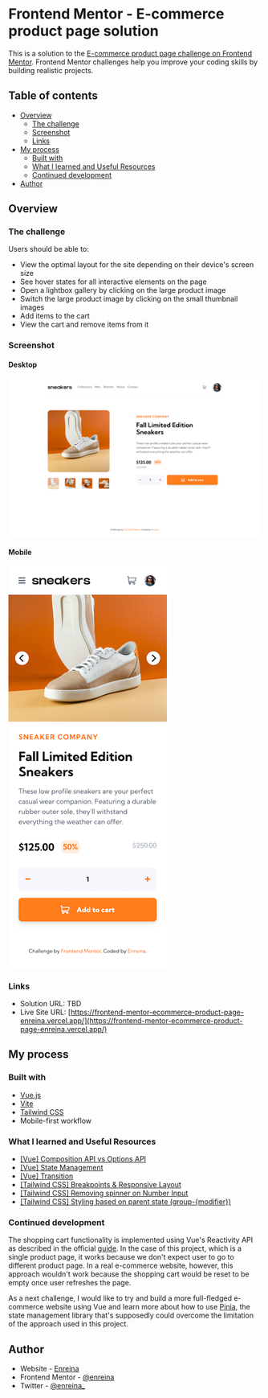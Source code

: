 # Frontend Mentor - E-commerce product page solution

This is a solution to the [E-commerce product page challenge on Frontend Mentor](https://www.frontendmentor.io/challenges/ecommerce-product-page-UPsZ9MJp6). Frontend Mentor challenges help you improve your coding skills by building realistic projects.

## Table of contents

- [Overview](#overview)
  - [The challenge](#the-challenge)
  - [Screenshot](#screenshot)
  - [Links](#links)
- [My process](#my-process)
  - [Built with](#built-with)
  - [What I learned and Useful Resources](#what-i-learned-and-useful-resources)
  - [Continued development](#continued-development)
- [Author](#author)

## Overview

### The challenge

Users should be able to:

- View the optimal layout for the site depending on their device's screen size
- See hover states for all interactive elements on the page
- Open a lightbox gallery by clicking on the large product image
- Switch the large product image by clicking on the small thumbnail images
- Add items to the cart
- View the cart and remove items from it

### Screenshot

#### Desktop

![](./screenshot-desktop.png)

#### Mobile

![](./screenshot-mobile.png)

### Links

- Solution URL: TBD
- Live Site URL: [https://frontend-mentor-ecommerce-product-page-enreina.vercel.app/](https://frontend-mentor-ecommerce-product-page-enreina.vercel.app/)

## My process

### Built with

- [Vue.js](https://vuejs.org/)
- [Vite](https://vitejs.dev/)
- [Tailwind CSS](https://tailwindcss.com/)
- Mobile-first workflow

### What I learned and Useful Resources

- [[Vue] Composition API vs Options API](https://vuejs.org/guide/introduction.html#api-styles)
- [[Vue] State Management](https://vuejs.org/guide/scaling-up/state-management.html#state-management)
- [[Vue] Transition](https://vuejs.org/guide/built-ins/transition.html)
- [[Tailwind CSS] Breakpoints & Responsive Layout](https://tailwindcss.com/docs/responsive-design)
- [[Tailwind CSS] Removing spinner on Number Input](https://www.hyperui.dev/blog/remove-number-input-spinners-with-tailwindcss)
- [[Tailwind CSS] Styling based on parent state (group-{modifier})](https://tailwindcss.com/docs/hover-focus-and-other-states#styling-based-on-parent-state)

### Continued development

The shopping cart functionality is implemented using Vue's Reactivity API as described in the official [guide](https://vuejs.org/guide/scaling-up/state-management.html#simple-state-management-with-reactivity-api). In the case of this project, which is a single product page, it works because we don't expect user to go to different product page. In a real e-commerce website, however, this approach wouldn't work because the shopping cart would be reset to be empty once user refreshes the page.

As a next challenge, I would like to try and build a more full-fledged e-commerce website using Vue and learn more about how to use [Pinia](https://vuejs.org/guide/scaling-up/state-management.html#pinia), the state management library that's supposedly could overcome the limitation of the approach used in this project.

## Author

- Website - [Enreina](https://www.enreina.com)
- Frontend Mentor - [@enreina](https://www.frontendmentor.io/profile/enreina)
- Twitter - [@enreina\_](https://www.twitter.com/enreina_)
